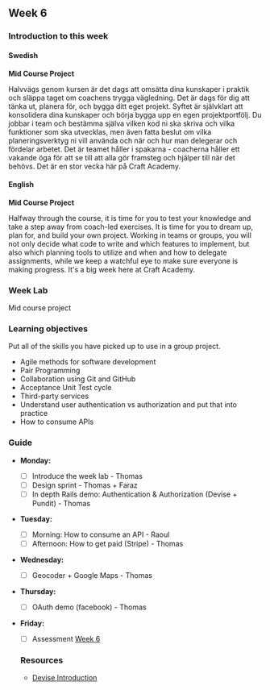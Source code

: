 ## Week 6
### Introduction to this week

#### Swedish
**Mid Course Project**

Halvvägs genom kursen är det dags att omsätta dina kunskaper i praktik och släppa taget om coachens trygga vägledning. Det är dags för dig att tänka ut, planera för, och bygga ditt eget projekt. Syftet är självklart att konsolidera dina kunskaper och börja bygga upp en egen projektportfölj. Du jobbar i team och bestämma själva vilken kod ni ska skriva och vilka funktioner som ska utvecklas, men även fatta beslut om vilka planeringsverktyg ni vill använda och när och hur man delegerar och fördelar arbetet. Det är teamet håller i spakarna - coacherna håller ett vakande öga för att se till att alla gör framsteg och hjälper till när det behövs. Det är en stor vecka här på Craft Academy.
#### English
**Mid Course Project**

Halfway through the course, it is time for you to test your knowledge and take a step away from coach-led exercises. It is time for you to dream up, plan for, and build your own project. Working in teams or groups, you will not only decide what code to write and which features to implement, but also which planning tools to utilize and when and how to delegate assignments, while we keep a watchful eye to make sure everyone is making progress. It's a big week here at Craft Academy.
### Week Lab
Mid course project

### Learning objectives
Put all of the skills you have picked up to use in a group project.

- Agile methods for software development
- Pair Programming
- Collaboration using Git and GitHub
- Acceptance Unit Test cycle
- Third-party services
- Understand user authentication vs authorization and put that into practice
- How to consume APIs

### Guide

- **Monday:**
  - [ ] Introduce the week lab - Thomas
  - [ ] Design sprint - Thomas + Faraz
  - [ ] In depth Rails demo: Authentication & Authorization (Devise + Pundit) - Thomas
- **Tuesday:**
  - [ ] Morning: How to consume an API - Raoul
  - [ ] Afternoon: How to get paid (Stripe) - Thomas
- **Wednesday:**
  - [ ] Geocoder + Google Maps - Thomas
- **Thursday:**
  - [ ] OAuth demo (facebook) - Thomas
- **Friday:**
  - [ ] Assessment [Week 6](../miscellaneous/assessments/week_5_assessment.md)
  
  ### Resources
  
  * [Devise Introduction](https://youtu.be/BBKiHPotInA)
